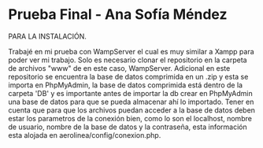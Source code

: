 # Prueba Final - Ana Sofía Méndez

PARA LA INSTALACIÓN.

Trabajé en mi prueba con WampServer el cual es muy similar a Xampp para poder ver mi trabajo. Solo es necesario clonar el repositorio en la carpeta de archivos "www" 
de en este caso, WampServer. Adicional en este repositorio se encuentra la base de datos comprimida en un .zip y esta se importa en PhpMyAdmin, la base de datos 
comprimida está dentro de la carpeta 'DB' y es importante antes de importar la db crear en PhpMyAdmin una base de datos para que se pueda almacenar ahí lo importado. Tener en cuenta que para que los archivos puedan acceder a la base de datos deben estar los parametros de la conexión bien, como lo son el localhost, nombre de 
usuario, nombre de la base de datos y la contraseña, esta información esta alojada en aerolinea/config/conexion.php.
